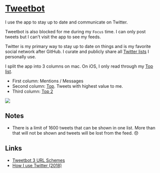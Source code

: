 # [Tweetbot](https://tapbots.com/tweetbot/mac/)

I use the app to stay up to date and communicate on Twitter.

Tweetbot is also blocked for me during my `Focus` time. I can only post tweets but I can't visit the app to see my feeds.

Twitter is my primary way to stay up to date on things and is my favorite social network after GitHub. I curate and publicly share all [Twitter lists](https://twitter.com/nikitavoloboev/lists) I personally use.

I split the app into 3 columns on mac. On iOS, I only read through my [Top list](https://twitter.com/nikitavoloboev/lists/top).

- First column: Mentions / Messages
- Second column: [Top](https://twitter.com/nikitavoloboev/lists/top). Tweets with highest value to me.
- Third column: [Top 2](https://twitter.com/nikitavoloboev/lists/top-2)

![](https://i.imgur.com/gdQRoke.png)

## Notes

- There is a limit of 1600 tweets that can be shown in one list. More than that will not be shown and tweets will be lost from the feed. 😞

## Links

- [Tweetbot 3 URL Schemes](https://tapbots.net/tweetbot3/support/url-schemes/)
- [How I use Twitter (2018)](https://krausefx.com/blog/how-i-use-twitter)
